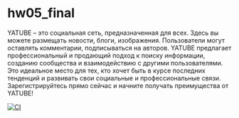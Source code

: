 # hw05_final

YATUBE – это социальная сеть, предназначенная для всех. Здесь вы можете размещать новости, блоги, изображения. Пользователи могут оставлять комментарии, подписываться на авторов. YATUBE предлагает профессиональный и продающий подход к поиску информации, созданию сообщества и взаимодействию с другими пользователями. Это идеальное место для тех, кто хочет быть в курсе последних тенденций и развивать свои социальные и профессиональные связи. Зарегистрируйтесь прямо сейчас и начните получать преимущества от YATUBE!

[![CI](https://github.com/yandex-praktikum/hw05_final/actions/workflows/python-app.yml/badge.svg?branch=master)](https://github.com/yandex-praktikum/hw05_final/actions/workflows/python-app.yml)
